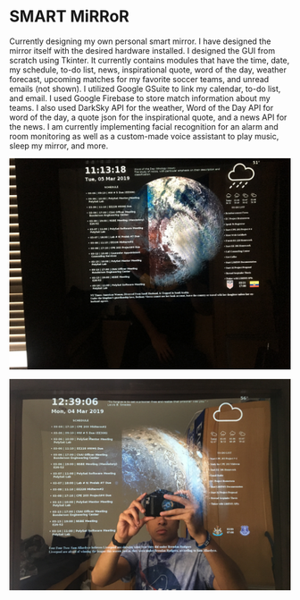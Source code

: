 # SMART MiRRoR
Currently designing my own personal smart mirror. I have designed the mirror itself with the desired hardware installed. I designed the GUI from scratch using Tkinter. It currently contains modules that have the time, date, my schedule, to-do list, news, inspirational quote, word of the day, weather forecast, upcoming matches for my favorite soccer teams, and unread emails (not shown). I utilized Google GSuite to link my calendar, to-do list, and email. I used Google Firebase to store match information about my teams. I also used DarkSky API for the weather, Word of the Day API for word of the day, a quote json for the inspirational quote, and a news API for the news. I am currently implementing facial recognition for an alarm and room monitoring as well as a custom-made voice assistant to play music, sleep my mirror, and more.

![alt text](https://github.com/chidiewenike/SMART-MiRRoR/blob/master/Pictures/IMG_5659.JPG)


![alt text](https://github.com/chidiewenike/SMART-MiRRoR/blob/master/Pictures/IMG_5657.JPG)
